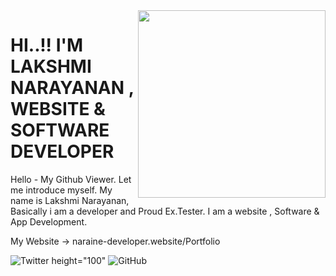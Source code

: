 <img align='right' src="https://media.giphy.com/media/zbMRZx113HKBkeCwrm/giphy.gif" width="300" height="300" margin-left='100px' >
<h1>HI..!! I'M LAKSHMI NARAYANAN , WEBSITE & SOFTWARE DEVELOPER  </h1>

Hello - My Github Viewer. Let me introduce myself. 
My name is Lakshmi Narayanan, Basically i am a developer and Proud Ex.Tester.
I am a website , Software & App Development.

My Website -> naraine-developer.website/Portfolio 


![Twitter](https://naraine-developer.website/Assets-References/Social-Media/twitter%20%283%29.png) height="100"
![GitHub](https://naraine-developer.website/Assets-References/Social-Media/github-mark.png)

